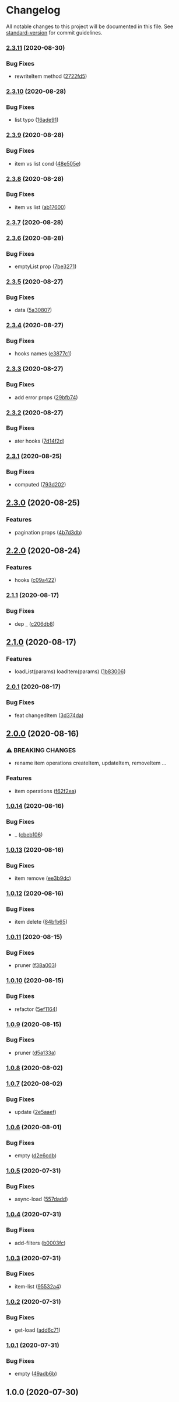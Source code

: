# Changelog

All notable changes to this project will be documented in this file. See [standard-version](https://github.com/conventional-changelog/standard-version) for commit guidelines.

### [2.3.11](https://github.com/freedomsex/api-resource/compare/v2.3.10...v2.3.11) (2020-08-30)


### Bug Fixes

* rewriteItem method ([2722fd5](https://github.com/freedomsex/api-resource/commit/2722fd54fbf23b4c058269361f58bfb5238319ec))

### [2.3.10](https://github.com/freedomsex/api-resource/compare/v2.3.9...v2.3.10) (2020-08-28)


### Bug Fixes

* list typo ([16ade91](https://github.com/freedomsex/api-resource/commit/16ade91f54438d02345ae62e6d46ff43e4af4972))

### [2.3.9](https://github.com/freedomsex/api-resource/compare/v2.3.8...v2.3.9) (2020-08-28)


### Bug Fixes

* item vs list cond ([48e505e](https://github.com/freedomsex/api-resource/commit/48e505eed4e82f330e0fadea1ad92bd64c1dd288))

### [2.3.8](https://github.com/freedomsex/api-resource/compare/v2.3.7...v2.3.8) (2020-08-28)


### Bug Fixes

* item vs list ([ab17600](https://github.com/freedomsex/api-resource/commit/ab176008c32a393659ac390ef390953cdfb28553))

### [2.3.7](https://github.com/freedomsex/api-resource/compare/v2.3.6...v2.3.7) (2020-08-28)

### [2.3.6](https://github.com/freedomsex/api-resource/compare/v2.3.5...v2.3.6) (2020-08-28)


### Bug Fixes

* emptyList prop ([7be3271](https://github.com/freedomsex/api-resource/commit/7be327178166bf0fe1cf38bcbe354a852cdba1ab))

### [2.3.5](https://github.com/freedomsex/api-resource/compare/v2.3.4...v2.3.5) (2020-08-27)


### Bug Fixes

* data ([5a30807](https://github.com/freedomsex/api-resource/commit/5a30807bebfcbfa72073cfdd4de4948d6d4545f9))

### [2.3.4](https://github.com/freedomsex/api-resource/compare/v2.3.3...v2.3.4) (2020-08-27)


### Bug Fixes

* hooks names ([e3877c1](https://github.com/freedomsex/api-resource/commit/e3877c11a26ce3571cc3457dd27f2d8e69759114))

### [2.3.3](https://github.com/freedomsex/api-resource/compare/v2.3.2...v2.3.3) (2020-08-27)


### Bug Fixes

* add error props ([29bfb74](https://github.com/freedomsex/api-resource/commit/29bfb741e11cae4cd4e0844080d93f86fb205a80))

### [2.3.2](https://github.com/freedomsex/api-resource/compare/v2.3.1...v2.3.2) (2020-08-27)


### Bug Fixes

* ater hooks ([7d14f2d](https://github.com/freedomsex/api-resource/commit/7d14f2d52aa037ccb6bfd75c33bc883f11475592))

### [2.3.1](https://github.com/freedomsex/api-resource/compare/v2.3.0...v2.3.1) (2020-08-25)


### Bug Fixes

* computed ([793d202](https://github.com/freedomsex/api-resource/commit/793d202a0f7e89cb8966aea9f13ded5e41b5c5dc))

## [2.3.0](https://github.com/freedomsex/api-resource/compare/v2.2.0...v2.3.0) (2020-08-25)


### Features

* pagination props ([4b7d3db](https://github.com/freedomsex/api-resource/commit/4b7d3dbf7f11d567a14802f1e86fa19112f2843c))

## [2.2.0](https://github.com/freedomsex/api-resource/compare/v2.1.1...v2.2.0) (2020-08-24)


### Features

* hooks ([c09a422](https://github.com/freedomsex/api-resource/commit/c09a42248cfc765e93b4a72485877fbcc046c9f0))

### [2.1.1](https://github.com/freedomsex/api-resource/compare/v2.1.0...v2.1.1) (2020-08-17)


### Bug Fixes

* dep _ ([c206db8](https://github.com/freedomsex/api-resource/commit/c206db859afade23f1c06f68ab89ada8c5d117c9))

## [2.1.0](https://github.com/freedomsex/api-resource/compare/v2.0.1...v2.1.0) (2020-08-17)


### Features

* loadList(params) loadItem(params) ([1b83006](https://github.com/freedomsex/api-resource/commit/1b83006e0a4cc9424f94bfee62584fbed8e7161f))

### [2.0.1](https://github.com/freedomsex/api-resource/compare/v2.0.0...v2.0.1) (2020-08-17)


### Bug Fixes

* feat changedItem ([3d374da](https://github.com/freedomsex/api-resource/commit/3d374da226d12643255aa0525bbe49356aa9a28b))

## [2.0.0](https://github.com/freedomsex/api-resource/compare/v1.0.14...v2.0.0) (2020-08-16)


### ⚠ BREAKING CHANGES

* rename item operations createItem, updateItem, removeItem ...

### Features

* item operations ([f62f2ea](https://github.com/freedomsex/api-resource/commit/f62f2ea7b5672faf0ee9b8980ebaf3c7e646348a))

### [1.0.14](https://github.com/freedomsex/api-resource/compare/v1.0.13...v1.0.14) (2020-08-16)


### Bug Fixes

* _ ([cbeb106](https://github.com/freedomsex/api-resource/commit/cbeb1068bc18617221eb944a1594b1bed5f5ae1b))

### [1.0.13](https://github.com/freedomsex/api-resource/compare/v1.0.12...v1.0.13) (2020-08-16)


### Bug Fixes

* item remove ([ee3b9dc](https://github.com/freedomsex/api-resource/commit/ee3b9dceeb161e9f908b0f9d7b0131bd93ce34c8))

### [1.0.12](https://github.com/freedomsex/api-resource/compare/v1.0.11...v1.0.12) (2020-08-16)


### Bug Fixes

* item delete ([84bfb65](https://github.com/freedomsex/api-resource/commit/84bfb6573e6da96d78f212a261027dd457d5b961))

### [1.0.11](https://github.com/freedomsex/api-resource/compare/v1.0.10...v1.0.11) (2020-08-15)


### Bug Fixes

* pruner ([f38a003](https://github.com/freedomsex/api-resource/commit/f38a0034e315dd2660b2304b6e0f9a3329428927))

### [1.0.10](https://github.com/freedomsex/api-resource/compare/v1.0.9...v1.0.10) (2020-08-15)


### Bug Fixes

* refactor ([5ef1164](https://github.com/freedomsex/api-resource/commit/5ef11647bf4230001a67d1c02f9049fa83f2cf4f))

### [1.0.9](https://github.com/freedomsex/api-resource/compare/v1.0.8...v1.0.9) (2020-08-15)


### Bug Fixes

* pruner ([d5a133a](https://github.com/freedomsex/api-resource/commit/d5a133a8374f52f8ed11a5585a891948bc2ed490))

### [1.0.8](https://github.com/freedomsex/api-resource/compare/v1.0.7...v1.0.8) (2020-08-02)

### [1.0.7](https://github.com/freedomsex/api-resource/compare/v1.0.6...v1.0.7) (2020-08-02)


### Bug Fixes

* update ([2e5aaef](https://github.com/freedomsex/api-resource/commit/2e5aaef1ea00a87e7ce41854a1c8774ae2968f75))

### [1.0.6](https://github.com/freedomsex/api-resource/compare/v1.0.5...v1.0.6) (2020-08-01)


### Bug Fixes

* empty ([d2e6cdb](https://github.com/freedomsex/api-resource/commit/d2e6cdb574dd9239f88e7ce0e2a6447a17f0fcb7))

### [1.0.5](https://github.com/freedomsex/api-resource/compare/v1.0.4...v1.0.5) (2020-07-31)


### Bug Fixes

* async-load ([557dadd](https://github.com/freedomsex/api-resource/commit/557dadd8fb8f4ca61b3fff622258d04e967c5d21))

### [1.0.4](https://github.com/freedomsex/api-resource/compare/v1.0.3...v1.0.4) (2020-07-31)


### Bug Fixes

* add-filters ([b0003fc](https://github.com/freedomsex/api-resource/commit/b0003fc5eab7f5515c8bbc1788e3818bf3a3e076))

### [1.0.3](https://github.com/freedomsex/api-resource/compare/v1.0.2...v1.0.3) (2020-07-31)


### Bug Fixes

* item-list ([95532a4](https://github.com/freedomsex/api-resource/commit/95532a459ff165d9eac671a5253e894fa231f00f))

### [1.0.2](https://github.com/freedomsex/api-resource/compare/v1.0.1...v1.0.2) (2020-07-31)


### Bug Fixes

* get-load ([add6c71](https://github.com/freedomsex/api-resource/commit/add6c717eed9bc7a6949e10dcaef736e196b77dc))

### [1.0.1](https://github.com/freedomsex/api-resource/compare/v1.0.0...v1.0.1) (2020-07-31)


### Bug Fixes

* empty ([49adb6b](https://github.com/freedomsex/api-resource/commit/49adb6b5fa31a6facba604420744193c610c1721))

## 1.0.0 (2020-07-30)
